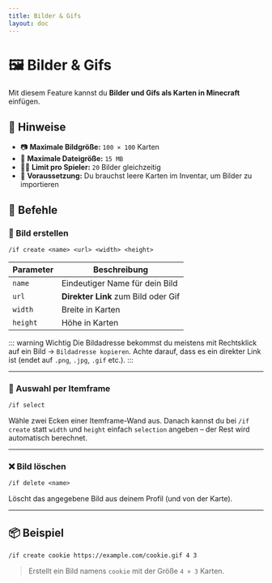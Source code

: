 ```yaml
---
title: Bilder & Gifs
layout: doc
---
```


# 🖼️ Bilder & Gifs

Mit diesem Feature kannst du **Bilder und Gifs als Karten in Minecraft** einfügen.

## 📌 Hinweise

- 📷 **Maximale Bildgröße:** `100 × 100` Karten  
- 📁 **Maximale Dateigröße:** `15 MB`  
- 🧍‍♂️ **Limit pro Spieler:** `20` Bilder gleichzeitig  
- 🪪 **Voraussetzung:** Du brauchst leere Karten im Inventar, um Bilder zu importieren

## 💬 Befehle

### 🧱 Bild erstellen

```txt
/if create <name> <url> <width> <height>
```

| Parameter  | Beschreibung |
|------------|--------------|
| `name`     | Eindeutiger Name für dein Bild |
| `url`      | **Direkter Link** zum Bild oder Gif |
| `width`    | Breite in Karten |
| `height`   | Höhe in Karten |

::: warning Wichtig
Die Bildadresse bekommst du meistens mit Rechtsklick auf ein Bild → `Bildadresse kopieren`. Achte darauf, dass es ein direkter Link ist (endet auf `.png`, `.jpg`, `.gif` etc.).
:::

---

### 🔲 Auswahl per Itemframe

```txt
/if select
```

Wähle zwei Ecken einer Itemframe-Wand aus. Danach kannst du bei `/if create` statt `width` und `height` einfach `selection` angeben – der Rest wird automatisch berechnet.

---

### ❌ Bild löschen

```txt
/if delete <name>
```

Löscht das angegebene Bild aus deinem Profil (und von der Karte).

---

## 📦 Beispiel

```txt
/if create cookie https://example.com/cookie.gif 4 3
```

> Erstellt ein Bild namens `cookie` mit der Größe `4 × 3` Karten.